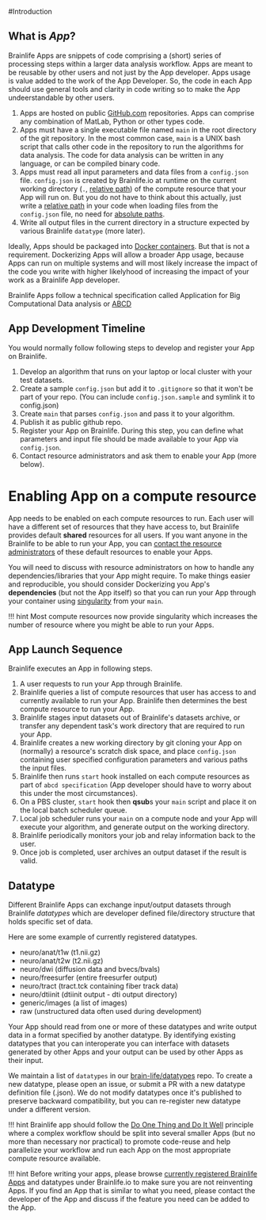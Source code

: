 #Introduction

## What is *App*?

Brainlife Apps are snippets of code comprising a (short) series of processing steps within a larger data analysis workflow. Apps are meant to be reusable by other users and not just by the App developer. Apps usage is value added to the work of the App Developer. So, the code in each App should use general tools and clarity in code writing so to make the App undeerstandable by other users. 

1. Apps are hosted on public [GitHub.com](https://github.com/search?q=org%3Abrain-life+app-) repositories. Apps can comprise any combination of MatLab, Python or other types code.
2. Apps must have a single executable file named `main` in the root directory of the git repository. In the most common case, `main` is a UNIX bash script that calls other code in the repository to run the algorithms for data analysis. The code for data analysis can be written in any language, or can be compiled binary code. 
3. Apps must read all input parameters and data files from a `config.json` file. `config.json` is created by Brainlife.io at runtime on the current working directory (`.`, [relative path](https://en.wikipedia.org/wiki/Path_(computing))) of the compute resource that your App will run on. But you do not have to think about this actually, just write a [relative path](https://en.wikipedia.org/wiki/Path_(computing)) in your code when loading files from the `config.json` file, no need for [absolute paths](https://en.wikipedia.org/wiki/Path_(computing)). 
4. Write all output files in the current directory in a structure expected by various Brainlife `datatype` (more later).

Ideally, Apps should be packaged into [Docker containers](https://www.docker.com/what-container). But that is not a requirement. Dockerizing Apps will allow a broader App usage, because Apps can run on multiple systems and will most likely increase the impact of the code you write with higher likelyhood of increasing the impact of your work as a Brainlife App developer.

Brainlife Apps follow a technical specification called Application for Big Computational Data analysis or [ABCD](https://github.com/brain-life/abcd-spec)

## App Development Timeline

You would normally follow following steps to develop and register your App on Brainlife.

1. Develop an algorithm that runs on your laptop or local cluster with your test datasets.
2. Create a sample `config.json` but add it to `.gitignore` so that it won't be part of your repo. (You can include `config.json.sample` and symlink it to config.json)
3. Create `main` that parses `config.json` and pass it to your algorithm.
4. Publish it as public github repo.
5. Register your App on Brainlife. During this step, you can define what parameters and input file should be made available to your App via `config.json`.
6. Contact resource administrators and ask them to enable your App (more below). 

# Enabling App on a compute resource

App needs to be enabled on each compute resources to run. Each user will have a different set of resources that they have access to, but Brainlife provides default **shared** resources for all users. If you want anyone in the Brainlife to be able to run your App, you can [contact the resource administrators](brlife@iu.edu) of these default resources to enable your Apps.

You will need to discuss with resource administrators on how to handle any dependencies/libraries that your App might require. To make things easier and reproducible, you should consider Dockerizing you App's **dependencies** (but not the App itself) so that you can run your App through your container using [singularity](https://singularity.lbl.gov/) from your `main`. 

!!! hint
    Most compute resources now provide singularity which increases the number of resource where you might be able to run your Apps.

## App Launch Sequence

Brainlife executes an App in following steps.

1. A user requests to run your App through Brainlife.
2. Brainlife queries a list of compute resources that user has access to and currently available to run your App. Brainlife then determines the best compute resource to run your App.
3. Brainlife stages input datasets out of Brainlife's datasets archive, or transfer any dependent task's work directory that are required to run your App.
4. Brainlife creates a new working directory by git cloning your App on (normally) a resource's scratch disk space, and place `config.json` containing user specified configuration parameters and various paths the input files.
5. Brainlife then runs `start` hook installed on each compute resources as part of `abcd specification` (App developer should have to worry about this under the most circumstances).
6. On a PBS cluster, `start` hook then **qsub**s your `main` script and place it on the local batch scheduler queue.
7. Local job scheduler runs your `main` on a compute node and your App will execute your algorithm, and generate output on the working directory.
8. Brainlife periodically monitors your job and relay information back to the user.
9. Once job is completed, user archives an output dataset if the result is valid.

## Datatype

Different Brainlife Apps can exchange input/output datasets through Brainlife *datatypes* which are developer defined file/directory structure that holds specific set of data.

Here are some example of currently registered datatypes.

* neuro/anat/t1w (t1.nii.gz)
* neuro/anat/t2w (t2.nii.gz) 
* neuro/dwi (diffusion data and bvecs/bvals)
* neuro/freesurfer (entire freesurfer output)
* neuro/tract (tract.tck containing fiber track data)
* neuro/dtiinit (dtiinit output - dti output directory)
* generic/images (a list of images)
* raw (unstructured data often used during development)

Your App should read from one or more of these datatypes and write output data in a format specified by another datatype. By identifying existing datatypes that you can interoperate you can interface with datasets generated by other Apps and your output can be used by other Apps as their input.

We maintain a list of `datatypes` in our [brain-life/datatypes](https://github.com/brain-life/datatypes/tree/master/datatypes/neuro) repo. To create a new datatype, please open an issue, or submit a PR with a new datatype definition file (.json). We do not modify datatypes once it's published to preserve backward compatibility, but you can re-register new datatype under a different version.

!!! hint
    Brainlife app should follow the [Do One Thing and Do It Well](https://en.wikipedia.org/wiki/Unix_philosophy#Do_One_Thing_and_Do_It_Well) principle where a complex workflow should be split into several smaller Apps (but no more than necessary nor practical) to promote code-reuse and help parallelize your workflow and run each App on the most appropriate compute resource available.

!!! hint
    Before writing your apps, please browse [currently registered Brainlife Apps](https://brainlife.io/warehouse/#/apps) and datatypes under Brainlife.io to make sure you are not reinventing Apps. If you find an App that is similar to what you need, please contact the developer of the App and discuss if the feature you need can be added to the App.
